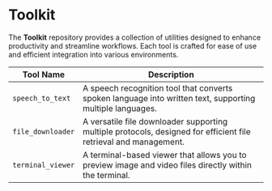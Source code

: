# Toolkit

The **Toolkit** repository provides a collection of utilities designed to enhance productivity and streamline workflows. Each tool is crafted for ease of use and efficient integration into various environments.

| Tool Name         | Description                                                                                                      |
| ----------------- | ---------------------------------------------------------------------------------------------------------------- |
| `speech_to_text`  | A speech recognition tool that converts spoken language into written text, supporting multiple languages.        |
| `file_downloader` | A versatile file downloader supporting multiple protocols, designed for efficient file retrieval and management. |
| `terminal_viewer` | A terminal-based viewer that allows you to preview image and video files directly within the terminal.           |
